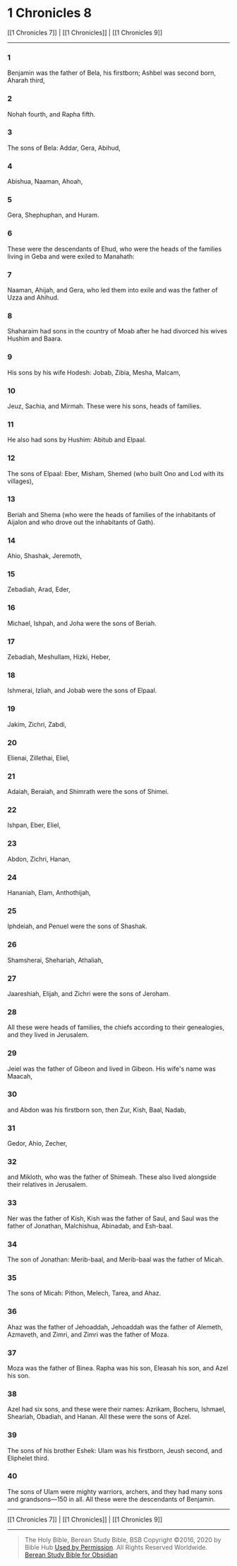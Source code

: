 # 1 Chronicles 8

[[1 Chronicles 7]] | [[1 Chronicles]] | [[1 Chronicles 9]]

---

### 1
Benjamin was the father of Bela, his firstborn; Ashbel was second born, Aharah third,

### 2
Nohah fourth, and Rapha fifth.

### 3
The sons of Bela: Addar, Gera, Abihud,

### 4
Abishua, Naaman, Ahoah,

### 5
Gera, Shephuphan, and Huram.

### 6
These were the descendants of Ehud, who were the heads of the families living in Geba and were exiled to Manahath:

### 7
Naaman, Ahijah, and Gera, who led them into exile and was the father of Uzza and Ahihud.

### 8
Shaharaim had sons in the country of Moab after he had divorced his wives Hushim and Baara.

### 9
His sons by his wife Hodesh: Jobab, Zibia, Mesha, Malcam,

### 10
Jeuz, Sachia, and Mirmah. These were his sons, heads of families.

### 11
He also had sons by Hushim: Abitub and Elpaal.

### 12
The sons of Elpaal: Eber, Misham, Shemed (who built Ono and Lod with its villages),

### 13
Beriah and Shema (who were the heads of families of the inhabitants of Aijalon and who drove out the inhabitants of Gath).

### 14
Ahio, Shashak, Jeremoth,

### 15
Zebadiah, Arad, Eder,

### 16
Michael, Ishpah, and Joha were the sons of Beriah.

### 17
Zebadiah, Meshullam, Hizki, Heber,

### 18
Ishmerai, Izliah, and Jobab were the sons of Elpaal.

### 19
Jakim, Zichri, Zabdi,

### 20
Elienai, Zillethai, Eliel,

### 21
Adaiah, Beraiah, and Shimrath were the sons of Shimei.

### 22
Ishpan, Eber, Eliel,

### 23
Abdon, Zichri, Hanan,

### 24
Hananiah, Elam, Anthothijah,

### 25
Iphdeiah, and Penuel were the sons of Shashak.

### 26
Shamsherai, Shehariah, Athaliah,

### 27
Jaareshiah, Elijah, and Zichri were the sons of Jeroham.

### 28
All these were heads of families, the chiefs according to their genealogies, and they lived in Jerusalem.

### 29
Jeiel was the father of Gibeon and lived in Gibeon. His wife's name was Maacah,

### 30
and Abdon was his firstborn son, then Zur, Kish, Baal, Nadab,

### 31
Gedor, Ahio, Zecher,

### 32
and Mikloth, who was the father of Shimeah. These also lived alongside their relatives in Jerusalem.

### 33
Ner was the father of Kish, Kish was the father of Saul, and Saul was the father of Jonathan, Malchishua, Abinadab, and Esh-baal.

### 34
The son of Jonathan: Merib-baal, and Merib-baal was the father of Micah.

### 35
The sons of Micah: Pithon, Melech, Tarea, and Ahaz.

### 36
Ahaz was the father of Jehoaddah, Jehoaddah was the father of Alemeth, Azmaveth, and Zimri, and Zimri was the father of Moza.

### 37
Moza was the father of Binea. Rapha was his son, Eleasah his son, and Azel his son.

### 38
Azel had six sons, and these were their names: Azrikam, Bocheru, Ishmael, Sheariah, Obadiah, and Hanan. All these were the sons of Azel.

### 39
The sons of his brother Eshek: Ulam was his firstborn, Jeush second, and Eliphelet third.

### 40
The sons of Ulam were mighty warriors, archers, and they had many sons and grandsons—150 in all. All these were the descendants of Benjamin.

---

[[1 Chronicles 7]] | [[1 Chronicles]] | [[1 Chronicles 9]]

---

> The Holy Bible, Berean Study Bible, BSB
> Copyright &copy;2016, 2020 by Bible Hub
> [Used by Permission](https://berean.bible/terms.htm). All Rights Reserved Worldwide.
> [Berean Study Bible for Obsidian](https://github.com/gapmiss/berean-study-bible-for-obsidian)</small>

